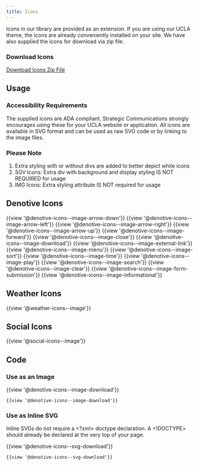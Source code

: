 ```yaml
---
title: Icons
---
```

Icons in our library are provided as an extension. If you are using our UCLA theme, the icons are already conveniently installed on your site. We have also supplied the icons for download via zip file.

### **Download Icons**
<a class="create-button" href="https://ucla-fractal.s3-us-west-1.amazonaws.com/UCLA-WEB-ICONS.zip">Download Icons Zip File</a>

## **Usage**

### **Accessibility Requirements**
The supplied icons are ADA compliant. Strategic Communications strongly encourages using these for your UCLA website or application. All icons are available in SVG format and can be used as raw SVG code or by linking to the image files.


### **Please Note**
1. Extra styling with or without divs are added to better depict white icons
1. SGV Icons: Extra div with background and display styling IS NOT REQUIRED for usage
1. IMG Icons: Extra styling attribute IS NOT required for usage

## Denotive Icons
{{view '@denotive-icons--image-arrow-down'}}
{{view '@denotive-icons--image-arrow-left'}}
{{view '@denotive-icons--image-arrow-right'}}
{{view '@denotive-icons--image-arrow-up'}}
{{view '@denotive-icons--image-forward'}}
{{view '@denotive-icons--image-close'}}
{{view '@denotive-icons--image-download'}}
{{view '@denotive-icons--image-external-link'}}
{{view '@denotive-icons--image-menu'}}
{{view '@denotive-icons--image-sort'}}
{{view '@denotive-icons--image-time'}}
{{view '@denotive-icons--image-play'}}
{{view '@denotive-icons--image-search'}}
{{view '@denotive-icons--image-clear'}}
{{view '@denotive-icons--image-form-submission'}}
{{view '@denotive-icons--image-informational'}}

## Weather Icons
{{view '@weather-icons--image'}}

## Social Icons
{{view '@social-icons--image'}}

## Code

### **Use as an Image**

{{view '@denotive-icons--image-download'}}
```
{{view '@denotive-icons--image-download'}}
```

### **Use as Inline SVG**

Inline SVGs do not require a <?xml> doctype declaration. A <!DOCTYPE> should already be declared at the very top of your page.

{{view '@denotive-icons--svg-download'}}
```
{{view '@denotive-icons--svg-download'}}
```

